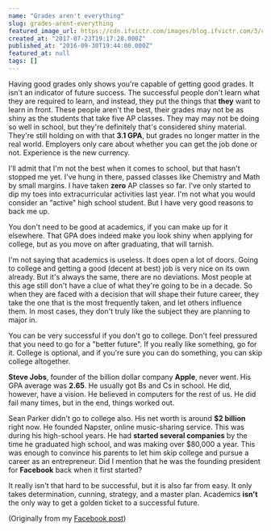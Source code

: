 ```yaml
---
name: "Grades aren't everything"
slug: grades-arent-everything
featured_image_url: https://cdn.ifvictr.com/images/blog.ifvictr.com/3/cover.png
created_at: "2017-07-23T19:17:28.000Z"
published_at: "2016-09-30T19:44:00.000Z"
featured_at: null
tags: []
---
```


Having good grades only shows you're capable of getting good grades. It isn't an indicator of future success. The successful people don't learn what they are required to learn, and instead, they put the things that **they** want to learn in front. These people aren't the best, their grades may not be as shiny as the students that take five AP classes. They may may not be doing so well in school, but they're definitely that's considered shiny material. They're still holding on with that **3.1 GPA**, but grades no longer matter in the real world. Employers only care about whether you can get the job done or not. Experience is the new currency.

I'll admit that I'm not the best when it comes to school, but that hasn't stopped me yet. I've hung in there, passed classes like Chemistry and Math by small margins. I have taken **zero** AP classes so far. I've only started to dip my toes into extracurricular activities last year. I'm not what you would consider an "active" high school student. But I have very good reasons to back me up.

You don't need to be good at academics, if you can make up for it elsewhere. That GPA does indeed make you look shiny when applying for college, but as you move on after graduating, that will tarnish.

I'm not saying that academics is useless. It does open a lot of doors. Going to college and getting a good (decent at best) job is very nice on its own already. But it's always the same, there are no deviations. Most people at this age still don't have a clue of what they're going to be in a decade. So when they are faced with a decision that will shape their future career, they take the one that is the most frequently taken, and let others influence them. In most cases, they don't truly like the subject they are planning to major in.

You can be very successful if you don't go to college. Don't feel pressured that you need to go for a "better future". If you really like something, go for it. College is optional, and if you're sure you can do something, you can skip college altogether.

**Steve Jobs**, founder of the billion dollar company **Apple**, never went. His GPA average was **2.65**. He usually got Bs and Cs in school. He did, however, have a vision. He believed in computers for the rest of us. He did fail many times, but in the end, things worked out.

Sean Parker didn't go to college also. His net worth is around **$2 billion** right now. He founded Napster, online music-sharing service. This was during his high-school years. He had **started several companies** by the time he graduated high school, and was making over $80,000 a year. This was enough to convince his parents to let him skip college and pursue a career as an entrepreneur. Did I mention that he was the founding president for **Facebook** back when it first started?

It really isn't that hard to be successful, but it is also far from easy. It only takes determination, cunning, strategy, and a master plan. Academics **isn't** the only way to get a golden ticket to a successful future.

(Originally from my [Facebook post](https://www.facebook.com/ifvictr/posts/318838298474699))
